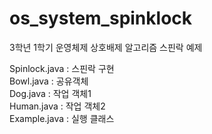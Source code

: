 # os_system_spinklock

3학년 1학기 운영체제 상호배제 알고리즘 스핀락 예제 <br>

Spinlock.java  : 스핀락 구현 <br>
Bowl.java      : 공유객체  <br>
Dog.java       : 작업 객체1  <br>
Human.java     : 작업 객체2  <br>
Example.java   : 실행 클래스  <br>
